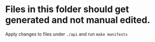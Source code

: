 # Files in this folder should get generated and not manual edited.

Apply changes to files under `./api` and run `make manifests`